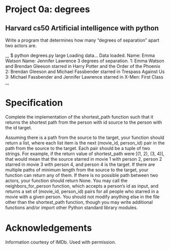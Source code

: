 
# Project 0a: degrees
## Harvard cs50 Artificial intelligence with python

Write a program that determines how many “degrees of separation” apart two actors are.

,,, $ python degrees.py large
Loading data...
Data loaded.
Name: Emma Watson
Name: Jennifer Lawrence
3 degrees of separation.
1: Emma Watson and Brendan Gleeson starred in Harry Potter and the Order of the Phoenix
2: Brendan Gleeson and Michael Fassbender starred in Trespass Against Us
3: Michael Fassbender and Jennifer Lawrence starred in X-Men: First Class  ,,,

# Specification

Complete the implementation of the shortest_path function such that it returns the shortest path from the person with id source to the person with the id target.

Assuming there is a path from the source to the target, your function should return a list, where each list item is the next (movie_id, person_id) pair in the path from the source to the target. Each pair should be a tuple of two strings. For example, if the return value of shortest_path were [(1, 2), (3, 4)], that would mean that the source starred in movie 1 with person 2, person 2 starred in movie 3 with person 4, and person 4 is the target. If there are multiple paths of minimum length from the source to the target, your function can return any of them. If there is no possible path between two actors, your function should return None. You may call the neighbors_for_person function, which accepts a person’s id as input, and returns a set of (movie_id, person_id) pairs for all people who starred in a movie with a given person. You should not modify anything else in the file other than the shortest_path function, though you may write additional functions and/or import other Python standard library modules.

# Acknowledgements

Information courtesy of IMDb. Used with permission.

